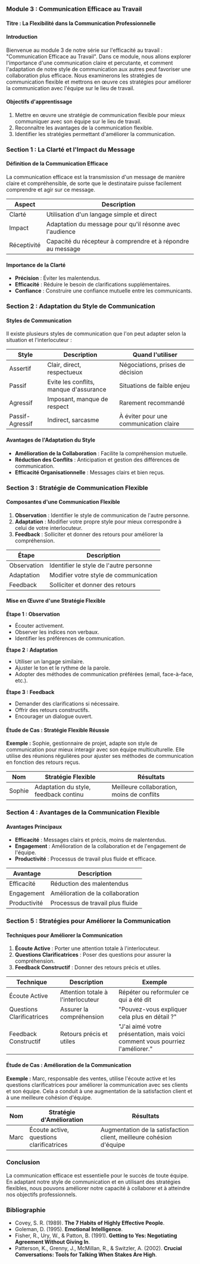 
### Module 3 : Communication Efficace au Travail

#### Titre : La Flexibilité dans la Communication Professionnelle

#### Introduction
Bienvenue au module 3 de notre série sur l'efficacité au travail : "Communication Efficace au Travail". Dans ce module, nous allons explorer l'importance d'une communication claire et percutante, et comment l'adaptation de notre style de communication aux autres peut favoriser une collaboration plus efficace. Nous examinerons les stratégies de communication flexible et mettrons en œuvre ces stratégies pour améliorer la communication avec l'équipe sur le lieu de travail.

#### Objectifs d'apprentissage
1. Mettre en œuvre une stratégie de communication flexible pour mieux communiquer avec son équipe sur le lieu de travail.
2. Reconnaître les avantages de la communication flexible.
3. Identifier les stratégies permettant d'améliorer la communication.

### Section 1 : La Clarté et l'Impact du Message

#### Définition de la Communication Efficace
La communication efficace est la transmission d'un message de manière claire et compréhensible, de sorte que le destinataire puisse facilement comprendre et agir sur ce message.

| **Aspect** | **Description** |
|------------|------------------|
| Clarté | Utilisation d'un langage simple et direct |
| Impact | Adaptation du message pour qu'il résonne avec l'audience |
| Réceptivité | Capacité du récepteur à comprendre et à répondre au message |

#### Importance de la Clarté
- **Précision** : Éviter les malentendus.
- **Efficacité** : Réduire le besoin de clarifications supplémentaires.
- **Confiance** : Construire une confiance mutuelle entre les communicants.

### Section 2 : Adaptation du Style de Communication

#### Styles de Communication
Il existe plusieurs styles de communication que l'on peut adapter selon la situation et l'interlocuteur :

| **Style** | **Description** | **Quand l'utiliser** |
|-----------|------------------|----------------------|
| Assertif | Clair, direct, respectueux | Négociations, prises de décision |
| Passif | Evite les conflits, manque d'assurance | Situations de faible enjeu |
| Agressif | Imposant, manque de respect | Rarement recommandé |
| Passif-Agressif | Indirect, sarcasme | À éviter pour une communication claire |

#### Avantages de l'Adaptation du Style
- **Amélioration de la Collaboration** : Facilite la compréhension mutuelle.
- **Réduction des Conflits** : Anticipation et gestion des différences de communication.
- **Efficacité Organisationnelle** : Messages clairs et bien reçus.

### Section 3 : Stratégie de Communication Flexible

#### Composantes d'une Communication Flexible
1. **Observation** : Identifier le style de communication de l'autre personne.
2. **Adaptation** : Modifier votre propre style pour mieux correspondre à celui de votre interlocuteur.
3. **Feedback** : Solliciter et donner des retours pour améliorer la compréhension.

| **Étape** | **Description** |
|-----------|------------------|
| Observation | Identifier le style de l'autre personne |
| Adaptation | Modifier votre style de communication |
| Feedback | Solliciter et donner des retours |

#### Mise en Œuvre d'une Stratégie Flexible
**Étape 1 : Observation**
- Écouter activement.
- Observer les indices non verbaux.
- Identifier les préférences de communication.

**Étape 2 : Adaptation**
- Utiliser un langage similaire.
- Ajuster le ton et le rythme de la parole.
- Adopter des méthodes de communication préférées (email, face-à-face, etc.).

**Étape 3 : Feedback**
- Demander des clarifications si nécessaire.
- Offrir des retours constructifs.
- Encourager un dialogue ouvert.

#### Étude de Cas : Stratégie Flexible Réussie
**Exemple :** Sophie, gestionnaire de projet, adapte son style de communication pour mieux interagir avec son équipe multiculturelle. Elle utilise des réunions régulières pour ajuster ses méthodes de communication en fonction des retours reçus.

| **Nom** | **Stratégie Flexible** | **Résultats** |
|---------|------------------------|---------------|
| Sophie | Adaptation du style, feedback continu | Meilleure collaboration, moins de conflits |

### Section 4 : Avantages de la Communication Flexible

#### Avantages Principaux
- **Efficacité** : Messages clairs et précis, moins de malentendus.
- **Engagement** : Amélioration de la collaboration et de l'engagement de l'équipe.
- **Productivité** : Processus de travail plus fluide et efficace.

| **Avantage** | **Description** |
|--------------|------------------|
| Efficacité | Réduction des malentendus |
| Engagement | Amélioration de la collaboration |
| Productivité | Processus de travail plus fluide |

### Section 5 : Stratégies pour Améliorer la Communication

#### Techniques pour Améliorer la Communication
1. **Écoute Active** : Porter une attention totale à l'interlocuteur.
2. **Questions Clarificatrices** : Poser des questions pour assurer la compréhension.
3. **Feedback Constructif** : Donner des retours précis et utiles.

| **Technique** | **Description** | **Exemple** |
|---------------|------------------|-------------|
| Écoute Active | Attention totale à l'interlocuteur | Répéter ou reformuler ce qui a été dit |
| Questions Clarificatrices | Assurer la compréhension | "Pouvez-vous expliquer cela plus en détail ?" |
| Feedback Constructif | Retours précis et utiles | "J'ai aimé votre présentation, mais voici comment vous pourriez l'améliorer." |

#### Étude de Cas : Amélioration de la Communication
**Exemple :** Marc, responsable des ventes, utilise l'écoute active et les questions clarificatrices pour améliorer la communication avec ses clients et son équipe. Cela a conduit à une augmentation de la satisfaction client et à une meilleure cohésion d'équipe.

| **Nom** | **Stratégie d'Amélioration** | **Résultats** |
|---------|-----------------------------|---------------|
| Marc | Écoute active, questions clarificatrices | Augmentation de la satisfaction client, meilleure cohésion d'équipe |

### Conclusion
La communication efficace est essentielle pour le succès de toute équipe. En adaptant notre style de communication et en utilisant des stratégies flexibles, nous pouvons améliorer notre capacité à collaborer et à atteindre nos objectifs professionnels.

### Bibliographie
- Covey, S. R. (1989). **The 7 Habits of Highly Effective People**.
- Goleman, D. (1995). **Emotional Intelligence**.
- Fisher, R., Ury, W., & Patton, B. (1991). **Getting to Yes: Negotiating Agreement Without Giving In**.
- Patterson, K., Grenny, J., McMillan, R., & Switzler, A. (2002). **Crucial Conversations: Tools for Talking When Stakes Are High**.
